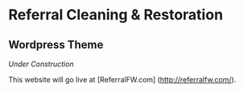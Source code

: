 # Referral Cleaning & Restoration
## Wordpress Theme ##

*Under Construction*

This website will go live at [ReferralFW.com] (http://referralfw.com/).
